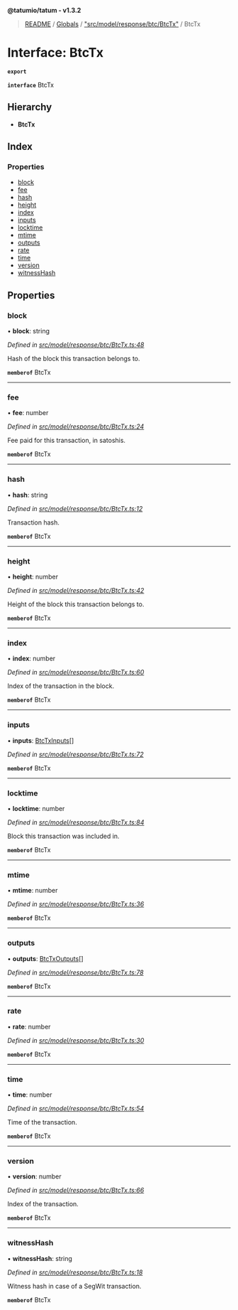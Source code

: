 **@tatumio/tatum - v1.3.2**

> [README](../README.md) / [Globals](../globals.md) / ["src/model/response/btc/BtcTx"](../modules/_src_model_response_btc_btctx_.md) / BtcTx

# Interface: BtcTx

**`export`** 

**`interface`** BtcTx

## Hierarchy

* **BtcTx**

## Index

### Properties

* [block](_src_model_response_btc_btctx_.btctx.md#block)
* [fee](_src_model_response_btc_btctx_.btctx.md#fee)
* [hash](_src_model_response_btc_btctx_.btctx.md#hash)
* [height](_src_model_response_btc_btctx_.btctx.md#height)
* [index](_src_model_response_btc_btctx_.btctx.md#index)
* [inputs](_src_model_response_btc_btctx_.btctx.md#inputs)
* [locktime](_src_model_response_btc_btctx_.btctx.md#locktime)
* [mtime](_src_model_response_btc_btctx_.btctx.md#mtime)
* [outputs](_src_model_response_btc_btctx_.btctx.md#outputs)
* [rate](_src_model_response_btc_btctx_.btctx.md#rate)
* [time](_src_model_response_btc_btctx_.btctx.md#time)
* [version](_src_model_response_btc_btctx_.btctx.md#version)
* [witnessHash](_src_model_response_btc_btctx_.btctx.md#witnesshash)

## Properties

### block

•  **block**: string

*Defined in [src/model/response/btc/BtcTx.ts:48](https://github.com/tatumio/tatum-js/blob/b9ab1e4/src/model/response/btc/BtcTx.ts#L48)*

Hash of the block this transaction belongs to.

**`memberof`** BtcTx

___

### fee

•  **fee**: number

*Defined in [src/model/response/btc/BtcTx.ts:24](https://github.com/tatumio/tatum-js/blob/b9ab1e4/src/model/response/btc/BtcTx.ts#L24)*

Fee paid for this transaction, in satoshis.

**`memberof`** BtcTx

___

### hash

•  **hash**: string

*Defined in [src/model/response/btc/BtcTx.ts:12](https://github.com/tatumio/tatum-js/blob/b9ab1e4/src/model/response/btc/BtcTx.ts#L12)*

Transaction hash.

**`memberof`** BtcTx

___

### height

•  **height**: number

*Defined in [src/model/response/btc/BtcTx.ts:42](https://github.com/tatumio/tatum-js/blob/b9ab1e4/src/model/response/btc/BtcTx.ts#L42)*

Height of the block this transaction belongs to.

**`memberof`** BtcTx

___

### index

•  **index**: number

*Defined in [src/model/response/btc/BtcTx.ts:60](https://github.com/tatumio/tatum-js/blob/b9ab1e4/src/model/response/btc/BtcTx.ts#L60)*

Index of the transaction in the block.

**`memberof`** BtcTx

___

### inputs

•  **inputs**: [BtcTxInputs](_src_model_response_btc_btctx_.btctxinputs.md)[]

*Defined in [src/model/response/btc/BtcTx.ts:72](https://github.com/tatumio/tatum-js/blob/b9ab1e4/src/model/response/btc/BtcTx.ts#L72)*

**`memberof`** BtcTx

___

### locktime

•  **locktime**: number

*Defined in [src/model/response/btc/BtcTx.ts:84](https://github.com/tatumio/tatum-js/blob/b9ab1e4/src/model/response/btc/BtcTx.ts#L84)*

Block this transaction was included in.

**`memberof`** BtcTx

___

### mtime

•  **mtime**: number

*Defined in [src/model/response/btc/BtcTx.ts:36](https://github.com/tatumio/tatum-js/blob/b9ab1e4/src/model/response/btc/BtcTx.ts#L36)*

**`memberof`** BtcTx

___

### outputs

•  **outputs**: [BtcTxOutputs](_src_model_response_btc_btctx_.btctxoutputs.md)[]

*Defined in [src/model/response/btc/BtcTx.ts:78](https://github.com/tatumio/tatum-js/blob/b9ab1e4/src/model/response/btc/BtcTx.ts#L78)*

**`memberof`** BtcTx

___

### rate

•  **rate**: number

*Defined in [src/model/response/btc/BtcTx.ts:30](https://github.com/tatumio/tatum-js/blob/b9ab1e4/src/model/response/btc/BtcTx.ts#L30)*

**`memberof`** BtcTx

___

### time

•  **time**: number

*Defined in [src/model/response/btc/BtcTx.ts:54](https://github.com/tatumio/tatum-js/blob/b9ab1e4/src/model/response/btc/BtcTx.ts#L54)*

Time of the transaction.

**`memberof`** BtcTx

___

### version

•  **version**: number

*Defined in [src/model/response/btc/BtcTx.ts:66](https://github.com/tatumio/tatum-js/blob/b9ab1e4/src/model/response/btc/BtcTx.ts#L66)*

Index of the transaction.

**`memberof`** BtcTx

___

### witnessHash

•  **witnessHash**: string

*Defined in [src/model/response/btc/BtcTx.ts:18](https://github.com/tatumio/tatum-js/blob/b9ab1e4/src/model/response/btc/BtcTx.ts#L18)*

Witness hash in case of a SegWit transaction.

**`memberof`** BtcTx

